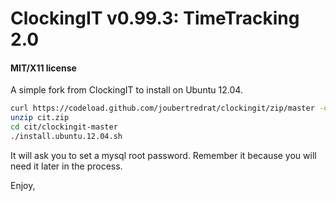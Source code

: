 ClockingIT v0.99.3: TimeTracking 2.0
====================================
#### MIT/X11 license


A simple fork from ClockingIT to install on Ubuntu 12.04.

```sh
curl https://codeload.github.com/joubertredrat/clockingit/zip/master -o cit.zip
unzip cit.zip
cd cit/clockingit-master
./install.ubuntu.12.04.sh
```

It will ask you to set a mysql root password. Remember it because you will need it later in the process.

Enjoy,
